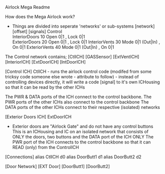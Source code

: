 Airlock Mega Readme

How does the Mega Airlock work?

- Things are divided into seperate 'networks' or sub-systems
    [network]       [offset]    [signals]
    Control                 
    InteriorDoors   10          Open 0|1 , Lock 0|1  
    ExteriorDoors   20          Open 0|1 , Lock 0|1 
    InteriorVents   30          Mode 0|1 (Out|In) , On 0|1
    ExteriorVents   40          Mode 0|1 (Out|In) , On 0|1

The Control network contains;
    [CtlICH] [GASSensor] [ExtVentICH] [InteriorICH] [ExtDoorICH] [IntDoorICH]

[Control ICH]
CtlICH
    - runs the airlock control code (modifed from some tricksy code someone else wrote - attribute to follow)
        - instead of controlling devices directly, it will write a code [signal] to it's own ICHousing so that it can be read by the other ICHs 

The PWR & DATA ports of the ICH connect to the control backbone.
The PWR ports of the other ICHs also connect to the control backbone
The DATA ports of the other ICHs connect to their respective (isolated) networks





[Exterior Doors ICH]
ExtDoorICH
- Exterior doors are "Airlock Gate" and do not have any control buttons
This is an ICHousing and IC on an isolated network that consists of ONLY the doors, two buttons and the DATA port of the ICH ONLY
The PWR port of the ICH connects to the control backbone so that it can READ (only) from the ControlICH 

[Connections]
alias CtlICH d0
alias DoorButt1 d1
alias DoorButt2 d2

[Door Network]
[EXT Door]  [DoorButt1] [DoorButt2] 

